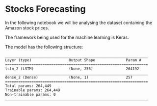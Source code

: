 # Stocks Forecasting

In the following notebook we will be analysing the dataset containing the Amazon stock prices.

The framework being used for the machine learning is Keras.

The model has the following structure:

```
_________________________________________________________________
Layer (type)                 Output Shape              Param #   
=================================================================
lstm_2 (LSTM)                (None, 256)               264192    
_________________________________________________________________
dense_2 (Dense)              (None, 1)                 257       
=================================================================
Total params: 264,449
Trainable params: 264,449
Non-trainable params: 0
_________________________________________________________________
```
